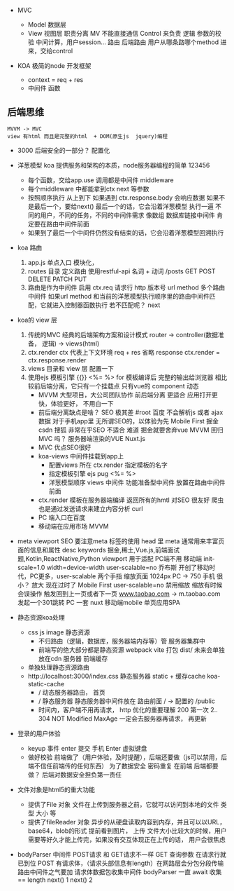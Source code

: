 - MVC
    - Model  数据层
    - View   视图层
    职责分离  MV 不能直接通信
    Control 来负责 逻辑 参数的校验 中间计算，用户session...
    路由 后端路由 用户从哪条路哪个method 进来，交给control

- KOA
    极简的node 开发框架
    - context = req + res
    - 中间件
        函数 
    
## 后端思维
    MVVM -> MVC
    view 有html 而且是完整的html  + DOM(原生js  jquery)编程
- 3000
    后端安全的一部分？
    配置化

- 洋葱模型
    koa 提供服务和架构的本质，node服务器编程的简单
    123456
    - 每个函数，交给app.use 调用都是中间件 middleware
    - 每个middleware 中都能拿到ctx next 等参数
    - 按照顺序执行 从上到下 
      如果遇到 ctx.response.body 会响应数据
        如果不是最后一个，要给next()
        最后一个的话，它会沿着洋葱模型 执行一遍
        不同的用户，不同的任务，不同的中间件需求
        像数组 数据库链接中间件 肯定要在路由中间件前面
    - 如果到了最后一个中间件仍然没有结束的话，它会沿着洋葱模型回溯执行

- koa 路由
    1. app.js 单点入口 模块化，
    2. routes 目录 定义路由
        使用restful-api  名词 + 动词
        /posts  GET  POST  DELETE PATCH PUT
    3. 路由是作为中间件 启用
        ctx.req  请求行 http 版本号  url  method 
        多个路由中间件 
        如果url method 和当前的洋葱模型执行顺序里的路由中间件匹配，它就进入控制器函数执行
        若不匹配呢？ next

- koa的 view 层
    1. 传统的MVC
        经典的后端架构方案和设计模式
        router -> controller(数据准备， 逻辑) -> views(html)
    2. ctx.render
        ctx 代表上下文环境 req + res 
        省略 response
        ctx.render = ctx.response.render
    3. views 目录和 view 层
        配置一下
    4. 使用ejs 模板引擎
        {{}}
        <%= %>
        for
        模板编译后 完整的输出给浏览器
        相比较前后端分离，它只有一个挂载点
        只有vue的 component 动态
        - MVVM 大型项目，大公司团队协作
            前后端分离 更适合 应用打开更快，体验更好， 不用白一下
        - 前后端分离缺点是啥？
            SEO 极其差  #root  百度 不会解析js 或者 ajax数据
            对于手机app里 无所谓SEO的，以体验为先 Mobile First
            掘金  csdn  搜狐  非常在乎SEO 不适合
            难道 掘金就要舍弃vue MVVM 回归MVC 吗？
            服务器端渲染的VUE Nuxt.js
        - MVC 优点SEO很好
        - koa-views 中间件挂载到app上
            - 配置views 所在
                ctx.render 指定模板的名字
            - 指定模板引擎 ejs pug
                <%= %>
            - 洋葱模型顺序  views 中间件 功能准备型中间件 放置在路由中间件前面
        - ctx.render
            模板在服务器端编译 返回所有的hmtl 对SEO 很友好
                爬虫 也是通过发送请求来建立内容分析 curl 
        - PC 端入口在百度
        - 移动端在应用市场 MVVM

- meta viewport
    SEO 要注意meta 标签的使用
    head 里 meta 通常用来丰富页面的信息和属性
    desc 
    keywords  掘金,稀土,Vue.js,前端面试题,Kotlin,ReactNative,Python
    viewport 用于适配 PC端不用
    移动端 init-scale=1.0 width=device-width user-scalable=no
    乔布斯 开创了移动时代，PC更多，user-scalable 两个手指 缩放页面
    1024px  PC   -> 750 手机 很小？ 放大
    现在过时了 Mobile First user-scalable=no  禁用缩放
    缩放有时候会误操作 触发回到上一页或者下一页
    www.taobao.com -> m.taobao.com  发起一个301跳转
    PC 一套 nuxt
    移动端mobile 单页应用SPA

- 静态资源koa处理
    - css js image  静态资源
        - 不归路由（逻辑，数据库，服务器端内存等）管 服务器集群中
        - 前端写的绝大部分都是静态资源 webpack vite 打包 dist/
            未来会单独放在cdn 服务器  前端缓存
    - 单独处理静态资源路由
    - http://localhost:3000/index.css
        静态服务器 static + 缓存cache koa-static-cache
        - / 动态服务器路由， 首页
        - / 静态服务器  静态服务器中间件放在 路由前面
            / -> 配置的  /public
        - 时间内，客户端不用再请求， http 优化的重要理解
            200 第一次
            2..  304 NOT Modified
            MaxAge 一定会去服务器再请求， 再更新

- 登录的用户体验
    - keyup 事件 enter 提交  手机 Enter  虚拟键盘
    - 做好校验
        前端做了（用户体验，及时提醒），后端还要做（js可以禁用，后端不信任前端传的任何东西）  为了数据安全
        密码重复 在前端 后端都要做？ 后端对数据安全担负第一责任

- 文件对象是html5的重大功能
    - 提供了File 对象
        文件在上传到服务器之前，它就可以访问到本地的文件 类型 大小 等
    - 提供了fileReader 对象
        异步的从硬盘读取内容到内存，并且可以以URL，base64，blob的形式
        提前看到图片， 上传
        文件大小比较大的时候，用户需要等好久才能上传完，如果没有交互体现正在上传的话，
        用户会很焦虑

- bodyParser 中间件
    POST请求 和 GET请求不一样
    GET 查询参数 在请求行就已到位
    POST 有请求体，（请求头部信息有length）在网路层会分包分段传输 路由中间件之气要加 请求体数据包收集中间件
    bodyParser 一直 await 收集 == length next()
    1 next() 2




